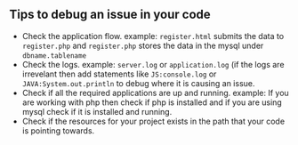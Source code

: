 ## Tips to debug an issue in your code
* Check the application flow. example: `register.html` submits the data to `register.php` and `register.php` stores the data in the mysql under `dbname.tablename`   
* Check the logs. example: `server.log` or `application.log` (if the logs are irrevelant then add statements like `JS:console.log` or `JAVA:System.out.println` to debug where it is causing an issue.
* Check if all the required applications are up and running. example: If you are working with php then check if php is installed and if you are using mysql check if it is installed and running.
* Check if the resources for your project exists in the path that your code is pointing towards.
